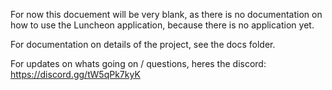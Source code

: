 For now this docuement will be very blank, as there is no documentation on how to use the Luncheon application, because there is no application yet.

For documentation on details of the project, see the docs folder.

For updates on whats going on / questions, heres the discord:
https://discord.gg/tW5qPk7kyK